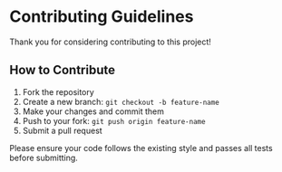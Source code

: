 # Contributing Guidelines

Thank you for considering contributing to this project!

## How to Contribute

1. Fork the repository
2. Create a new branch: `git checkout -b feature-name`
3. Make your changes and commit them
4. Push to your fork: `git push origin feature-name`
5. Submit a pull request

Please ensure your code follows the existing style and passes all tests before submitting.

